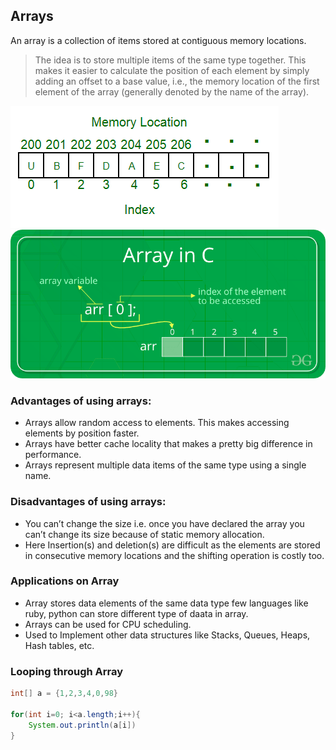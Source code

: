 ## Arrays

An array is a collection of items stored at contiguous memory locations.

> The idea is to store multiple items of the same type together.
> This makes it easier to calculate the position of each element by simply adding an offset to a base value, i.e., the memory location of the first element of the array (generally denoted by the name of the array).

![indexing.png](../../assets/images/arrays/indexing.png)
![indexing_c.png](../../assets/images/arrays/indexing_c.png "Indexing in C")

### Advantages of using arrays:

- Arrays allow random access to elements. This makes accessing elements by position faster.
- Arrays have better cache locality that makes a pretty big difference in performance.
- Arrays represent multiple data items of the same type using a single name.

### Disadvantages of using arrays:

- You can’t change the size i.e. once you have declared the array you can’t change its size because of static memory
  allocation.
- Here Insertion(s) and deletion(s) are difficult as the elements are stored in consecutive memory locations and the
  shifting operation is costly too.

### Applications on Array

- Array stores data elements of the same data type few languages like ruby, python can store different type of daata in
  array.
- Arrays can be used for CPU scheduling.
- Used to Implement other data structures like Stacks, Queues, Heaps, Hash tables, etc.

### Looping through Array
```java
int[] a = {1,2,3,4,0,98}

for(int i=0; i<a.length;i++){
    System.out.println(a[i])
}
```